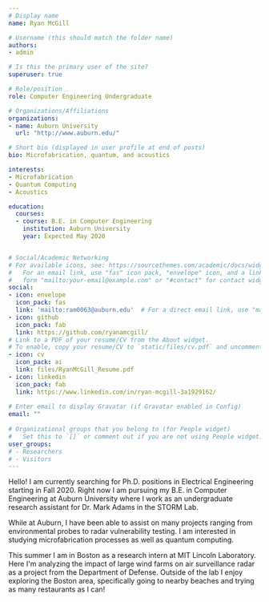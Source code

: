 ```yaml
---
# Display name
name: Ryan McGill

# Username (this should match the folder name)
authors:
- admin

# Is this the primary user of the site?
superuser: true

# Role/position
role: Computer Engineering Undergraduate 

# Organizations/Affiliations
organizations:
- name: Auburn University
  url: "http://www.auburn.edu/"

# Short bio (displayed in user profile at end of posts)
bio: Microfabrication, quantum, and acoustics

interests:
- Microfabrication 
- Quantum Computing
- Acoustics

education:
  courses:
  - course: B.E. in Computer Engineering
    institution: Auburn University
    year: Expected May 2020


# Social/Academic Networking
# For available icons, see: https://sourcethemes.com/academic/docs/widgets/#icons
#   For an email link, use "fas" icon pack, "envelope" icon, and a link in the
#   form "mailto:your-email@example.com" or "#contact" for contact widge
social:
- icon: envelope
  icon_pack: fas
  link: 'mailto:ram0063@auburn.edu'  # For a direct email link, use "mailto:test@example.org".
- icon: github
  icon_pack: fab
  link: https://github.com/ryanamcgill/
# Link to a PDF of your resume/CV from the About widget.
# To enable, copy your resume/CV to `static/files/cv.pdf` and uncomment the lines below.  
- icon: cv
  icon_pack: ai
  link: files/RyanMcGill_Resume.pdf
- icon: linkedin
  icon_pack: fab
  link: https://www.linkedin.com/in/ryan-mcgill-3a1929162/
   
# Enter email to display Gravatar (if Gravatar enabled in Config)
email: ""
  
# Organizational groups that you belong to (for People widget)
#   Set this to `[]` or comment out if you are not using People widget.  
user_groups:
# - Researchers
# - Visitors
---
```


Hello! I am currently searching for Ph.D. positions in Electrical Engineering starting in Fall 2020. Right now I am pursuing my B.E. in Computer Engineering at Auburn University where I work as an undergraduate research assistant for Dr. Mark Adams in the STORM Lab. 

While at Auburn, I have been able to assist on many projects ranging from environmental probes to radar vulnerability testing. I am interested in studying microfabrication processes as well as quantum computing. 

This summer I am in Boston as a research intern at MIT Lincoln Laboratory. Here I'm analyzing the impact of large wind farms on air surveillance radar as a project from the Department of Defense. Outside of the lab I enjoy exploring the Boston area, specifically going to nearby beaches and trying as many restaurants as I can!